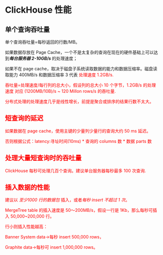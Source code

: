 # ClickHouse 性能
## 单个查询吞吐量
单个查询吞吐量=每秒返回的行数/MB。

如果数据存放在 Page Cache，一个不是太复杂的查询在现在的硬件基础上可以达到<em><b>每台服务器 2-10GB/s </b></em>的处理速度；

如果不在 page cache，取决于磁盘子系统读取数据的能力和数据压缩率。磁盘读取能力 400MB/s 和数据压缩率 3 代表 <font color='red'>处理速度 1.2GB/s.

吞吐量=处理速度/每行列的总大小，假设列的总大小 10 个字节，1.2GB/s 的处理速度 对应 (1200MB/10B)/s ~ <font color='red'>120 Millon rows/s 的吞吐量.

分布式处理的处理速度几乎是线性增长，前提是聚合或排序的结果行数不太大。

## 短查询的延迟
如果数据在 page cache，使用主键的少量列少量行的查询大约 50 ms 延迟。

否则根据公式：<font color='red'>latency:寻址时间(10ms) \* 查询的 columns 数 * 数据 parts 数

## 处理大量短查询时的吞吐量
ClickHouse 每秒可处理几百个查询。建议<font color='red'>单台服务器每秒最多 100 次查询.

## 插入数据的性能
建议以 <em>至少1000 行的数据包</em> 插入，或者<em><font color='red'>每秒 insert 不超过 1 次</em>。

MergeTree table 的插入速度是 50～200MB/s，假设一行是 1Kb，那么每秒可插入 50,000~200,000 行。

行小则插入性能越高：

Banner System data->每秒 insert 500,000 rows， 

Graphite data->每秒可 insert 1,000,000 rows。
